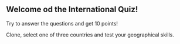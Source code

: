 ## Welcome od the International Quiz!

Try to answer the questions and get 10 points!

Clone, select one of three countries and test your geographical skills.
